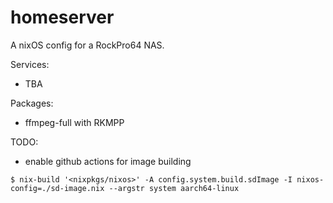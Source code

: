 # homeserver

A nixOS config for a RockPro64 NAS.

Services:
- TBA

Packages:
- ffmpeg-full with RKMPP

TODO:
- enable github actions for image building

```
$ nix-build '<nixpkgs/nixos>' -A config.system.build.sdImage -I nixos-config=./sd-image.nix --argstr system aarch64-linux
```
